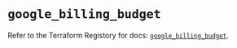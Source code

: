 # `google_billing_budget`

Refer to the Terraform Registory for docs: [`google_billing_budget`](https://registry.terraform.io/providers/hashicorp/google-beta/5.11.0/docs/resources/google_billing_budget).
